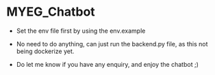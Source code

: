 # MYEG_Chatbot


- Set the env file first by using the env.example
- No need to do anything, can just run the backend.py file, as this not being dockerize yet.

- Do let me know if you have any enquiry, and enjoy the chatbot ;)
